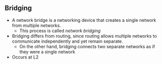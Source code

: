 
## Bridging
- A network bridge is a networking device that creates a single network from multiple networks.
	- This process is called *network bridging*
- Bridging differs from routing, since routing allows multiple networks to communicate independently and yet remain separate.
	- On the other hand, bridging connects two separate networks as if they were a single network
- Occurs at L2
